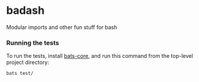 # badash

Modular imports and other fun stuff for bash

### Running the tests

To run the tests, install [bats-core](https://github.com/bats-core/bats-core), and run this command from the top-level project directory:

```
bats test/
```
